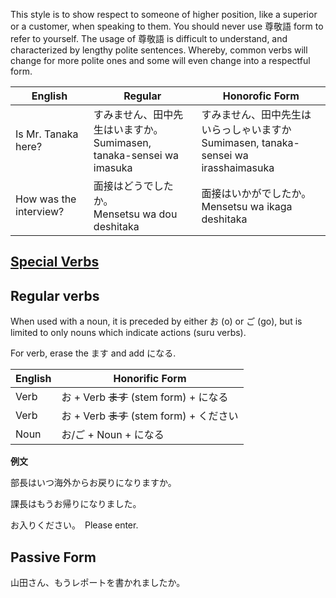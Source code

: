 This style is to show respect to someone of higher position, like a superior or a customer, when speaking to them. You should never use 尊敬語 form to refer to yourself. The usage of 尊敬語 is difficult to understand, and characterized by lengthy polite sentences. Whereby, common verbs will change for more polite ones and some will even change into a respectful form.

|English|	Regular	|Honorofic Form|
| --- | --- | --- |
|Is Mr. Tanaka here?|	すみません、田中先生はいますか。</br> Sumimasen, tanaka-sensei wa imasuka|	すみません、田中先生はいらっしゃいますか </br> Sumimasen, tanaka-sensei wa irasshaimasuka|
|How was the interview?|	面接はどうでしたか。</br> Mensetsu wa dou deshitaka|	面接はいかがでしたか。</br> Mensetsu wa ikaga deshitaka|

## [Special Verbs](keigo-intro.md#irregular-respectful-verbs)


## Regular verbs

When used with a noun, it is preceded by either お (o) or ご (go), but is limited to only nouns which indicate actions (suru verbs). 

For verb, erase the ます and add になる.

|English|	Honorific Form|
| --- | --- |
|Verb|	お + Verb <s>ます</s> (stem form) + になる|
|Verb|	お + Verb <s>ます</s> (stem form) + ください|
|Noun|	お/ご + Noun + になる|



**例文**

部長はいつ海外からお戻りになりますか。

課長はもうお帰りになりました。

お入りください。　Please enter.

## Passive Form

山田さん、もうレポートを書かれましたか。



